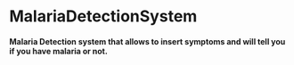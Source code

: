 # MalariaDetectionSystem
#### Malaria Detection system that allows to insert symptoms and will tell you if you have malaria or not.
